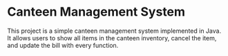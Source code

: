 # Canteen Management System

This project is a simple canteen management system implemented in Java. It allows users to show all items in the canteen inventory, cancel the item, and update the bill with every function.
